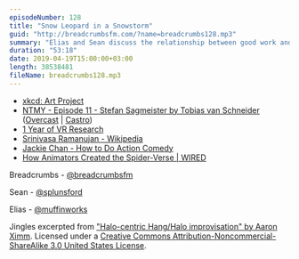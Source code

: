 ```yaml
---
episodeNumber: 128
title: "Snow Leopard in a Snowstorm"
guid: "http://breadcrumbsfm.com/?name=breadcrumbs128.mp3"
summary: "Elias and Sean discuss the relationship between good work and creative success, and what makes good or exceptional work."
duration: "53:18"
date: 2019-04-19T15:00:00+03:00
length: 38538481
fileName: breadcrumbs128.mp3
---
```


- [xkcd: Art Project](https://xkcd.com/1496/)
- [NTMY - Episode 11 - Stefan Sagmeister by Tobias van Schneider](https://soundcloud.com/tobiasvanschneider/ntmy-episode-11-stefan-sagmeister) ([Overcast](https://overcast.fm/+FaYoR_OfQ) | [Castro](https://castro.fm/episode/8yrRVk))
- [1 Year of VR Research](https://www.youtube.com/watch?v=F7yLL5fJxT4)
- [Srinivasa Ramanujan - Wikipedia](https://en.wikipedia.org/wiki/Srinivasa_Ramanujan)
- [Jackie Chan - How to Do Action Comedy](https://www.youtube.com/watch?v=Z1PCtIaM_GQ)
- [How Animators Created the Spider-Verse | WIRED](https://www.youtube.com/watch?v=l-wUKu_V2Lk)

Breadcrumbs - [@breadcrumbsfm](https://twitter.com/breadcrumbsfm)

Sean - [@splunsford](https://twitter.com/splunsford)

Elias - [@muffinworks](https://twitter.com/muffinworks)

Jingles excerpted from ["Halo-centric Hang/Halo improvisation" by Aaron Ximm](http://freemusicarchive.org/music/aaron_ximm/handpans_and_the_hang/). Licensed under a [Creative Commons Attribution-Noncommercial-ShareAlike 3.0 United States License](http://creativecommons.org/licenses/by-nc-sa/3.0/us/).